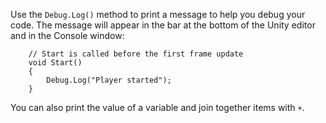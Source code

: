 Use the `Debug.Log()` method to print a message to help you debug your code. The message will appear in the bar at the bottom of the Unity editor and in the Console window:

```
    // Start is called before the first frame update
    void Start()
    {
        Debug.Log("Player started");
    }
```

You can also print the value of a variable and join together items with `+`. 
